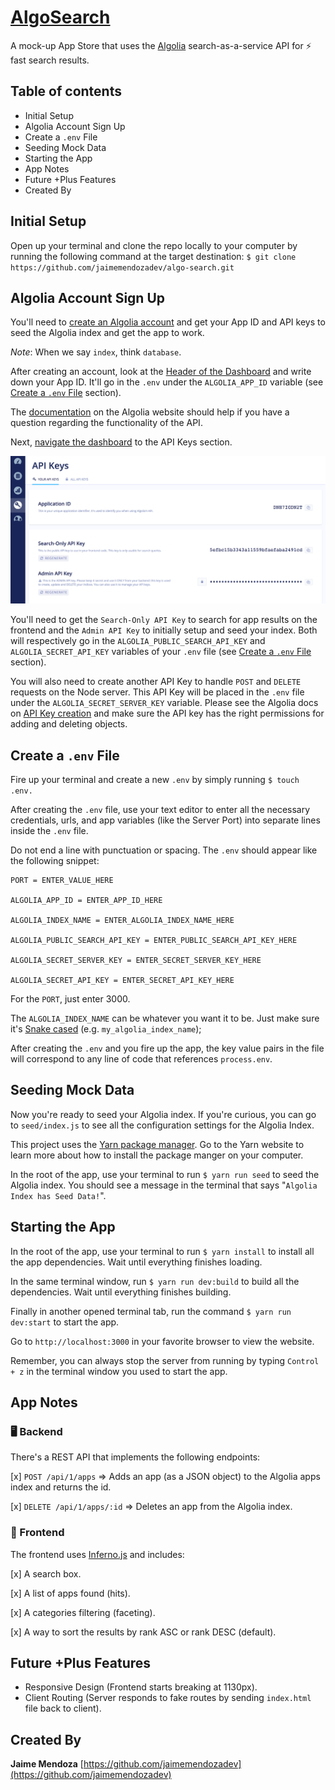 # [AlgoSearch](https://github.com/jaimemendozadev/algo-search.git)

A mock-up App Store that uses the [Algolia](https://www.algolia.com/) search-as-a-service API for ⚡️ fast search results.


## Table of contents

- Initial Setup
- Algolia Account Sign Up
- Create a `.env` File
- Seeding Mock Data
- Starting the App
- App Notes
- Future +Plus Features
- Created By

## Initial Setup

Open up your terminal and clone the repo locally to your computer by running the following command at the target destination: `$ git clone https://github.com/jaimemendozadev/algo-search.git`


## Algolia Account Sign Up

You'll need to [create an Algolia account](https://www.algolia.com/users/sign_up) and get your App ID and API keys to seed the Algolia index and get the app to work. 

*Note*: When we say `index`, think `database`.


After creating an account, look at the [Header of the Dashboard](https://www.algolia.com/doc/tutorials/getting-started/getting-started-with-the-dashboard/?language=javascript#dashboard-layout) and write down your App ID. It'll go in the `.env` under the `ALGOLIA_APP_ID` variable (see [Create a `.env` File](#create-a-.env-file) section).

The [documentation](https://www.algolia.com/doc/) on the Algolia website should help if you have a question regarding the functionality of the API.

Next, [navigate the dashboard](https://www.algolia.com/doc/tutorials/getting-started/getting-started-with-the-dashboard/#the-sidebar-menu) to the API Keys section. 

![algolia_dashboard_screenshot](assets/algolia_dashboard_screenshot.png)

You'll need to get the `Search-Only API Key` to search for app results on the frontend and the `Admin API Key` to initially setup and seed your index. Both will respectively go in the `ALGOLIA_PUBLIC_SEARCH_API_KEY` and `ALGOLIA_SECRET_API_KEY` variables of your `.env` file (see [Create a `.env` File](#create-a-.env-file) section). 

You will also need to create another API Key to handle `POST` and `DELETE` requests on the Node server. This API Key will be placed in the `.env` file under the `ALGOLIA_SECRET_SERVER_KEY` variable. Please see the Algolia docs on [API Key creation](https://www.algolia.com/doc/guides/security/api-keys/#generating-api-keys) and make sure the API key has the right permissions for adding and deleting objects. 


## Create a `.env` File

Fire up your terminal and create a new `.env` by simply running `$ touch .env.`

After creating the `.env` file, use your text editor to enter all the necessary credentials, urls, and app variables (like the Server Port) into separate lines inside the `.env` file. 

Do not end a line with punctuation or spacing. The `.env` should appear like the following snippet:

```
PORT = ENTER_VALUE_HERE

ALGOLIA_APP_ID = ENTER_APP_ID_HERE

ALGOLIA_INDEX_NAME = ENTER_ALGOLIA_INDEX_NAME_HERE

ALGOLIA_PUBLIC_SEARCH_API_KEY = ENTER_PUBLIC_SEARCH_API_KEY_HERE

ALGOLIA_SECRET_SERVER_KEY = ENTER_SECRET_SERVER_KEY_HERE

ALGOLIA_SECRET_API_KEY = ENTER_SECRET_API_KEY_HERE
```

For the `PORT`, just enter 3000. 

The `ALGOLIA_INDEX_NAME` can be whatever you want it to be. Just make sure it's [Snake cased](https://en.wikipedia.org/wiki/Snake_case) (e.g. `my_algolia_index_name`);

After creating the `.env` and you fire up the app, the key value pairs in the file will correspond to any line of code that references `process.env`.


## Seeding Mock Data

Now you're ready to seed your Algolia index. If you're curious, you can go to `seed/index.js` to see all the configuration settings for the Algolia Index.

This project uses the [Yarn package manager](https://yarnpkg.com/en/). Go to the Yarn website to learn more about how to install the package manger on your computer.

In the root of the app, use your terminal to run `$ yarn run seed` to seed the Algolia index. You should see a message in the terminal that says "`Algolia Index has Seed Data!`".


## Starting the App

In the root of the app, use your terminal to run `$ yarn install` to install all the app dependencies. Wait until everything finishes loading.

In the same terminal window, run `$ yarn run dev:build` to build all the dependencies. Wait until everything finishes building.

Finally in another opened terminal tab, run the command `$ yarn run dev:start` to start the app.

Go to `http://localhost:3000` in your favorite browser to view the website. 

Remember, you can always stop the server from running by typing `Control + z` in the terminal window you used to start the app.


## App Notes

### 🖥  Backend

There's a REST API that implements the following endpoints:

[x] `POST /api/1/apps` => Adds an app (as a JSON object) to the Algolia apps index and returns the id.

[x] `DELETE /api/1/apps/:id` => Deletes an app from the Algolia index.


### 📱 Frontend

The frontend uses [Inferno.js](https://infernojs.org/) and includes:

[x] A search box.

[x] A list of apps found (hits).

[x] A categories filtering (faceting).

[x] A way to sort the results by rank ASC or rank DESC (default).


## Future +Plus Features
- Responsive Design (Frontend starts breaking at 1130px).
- Client Routing (Server responds to fake routes by sending `index.html` file back to client).

## Created By

**Jaime Mendoza**
[https://github.com/jaimemendozadev](https://github.com/jaimemendozadev)